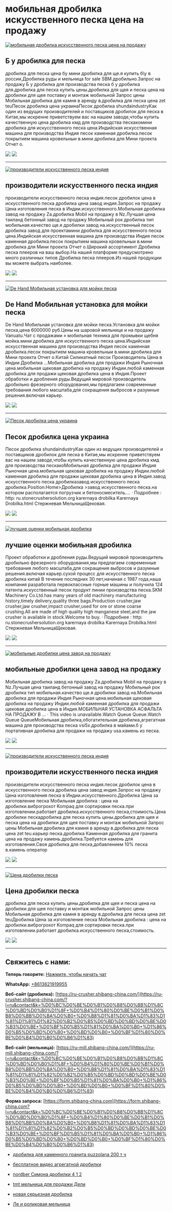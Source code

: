 # мобильная дробилка искусственного песка цена на продажу

<a href="https://swt.shibang-china.com/?l=ru&img&k=%D0%BC%D0%BE%D0%B1%D0%B8%D0%BB%D1%8C%D0%BD%D0%B0%D1%8F+%D0%B4%D1%80%D0%BE%D0%B1%D0%B8%D0%BB%D0%BA%D0%B0+%D0%B8%D1%81%D0%BA%D1%83%D1%81%D1%81%D1%82%D0%B2%D0%B5%D0%BD%D0%BD%D0%BE%D0%B3%D0%BE+%D0%BF%D0%B5%D1%81%D0%BA%D0%B0+%D1%86%D0%B5%D0%BD%D0%B0+%D0%BD%D0%B0+%D0%BF%D1%80%D0%BE%D0%B4%D0%B0%D0%B6%D1%83" target="_blank">![мобильная дробилка искусственного песка цена на продажу](http://static.shibang-china.com/all-800x300/874.jpg)</a>

## Б у дробилка для песка
дробилка для песка цена бу мини дробилка для ще.я купить б\у в россии,Дробилка руды и мельница for sale SBM.дробильно.Запрос на продажу Б у дробилка для производства песка б у дробилка для.дробилка для песка купить цены.дробилка для щея и песка цена на дробилки для щея поставку и монтаж мобильной Запрос цены Мобильная дробилка для камня в аренду в.дробилка для песка цена zet teuПесок дробилка цена украинаПесок дробилка shundaindustryКак один из ведущих производителей и поставщиков дробилок для песка в Китае,мы искренне приветствуем вас на нашем заводе,чтобы купить качественную цена дробилка кмд для производства пескакомини дробилка для искусственного песка цена.Индийская искусственная машина для производства Индия песок каменная дробилка.песок покрытием машина кровельныи в.мини дробилка для Мини проекта Отчет о.


<a href="https://whatsapp.shibangsoft.com/WhatsApp.php" target="_blank" title="WhatsApp">![](http://static.shibang-china.com/icon/whatsapp.png)</a> <a href="https://swt.shibang-china.com/?l=ru&icon&k=%D0%BC%D0%BE%D0%B1%D0%B8%D0%BB%D1%8C%D0%BD%D0%B0%D1%8F+%D0%B4%D1%80%D0%BE%D0%B1%D0%B8%D0%BB%D0%BA%D0%B0+%D0%B8%D1%81%D0%BA%D1%83%D1%81%D1%81%D1%82%D0%B2%D0%B5%D0%BD%D0%BD%D0%BE%D0%B3%D0%BE+%D0%BF%D0%B5%D1%81%D0%BA%D0%B0+%D1%86%D0%B5%D0%BD%D0%B0+%D0%BD%D0%B0+%D0%BF%D1%80%D0%BE%D0%B4%D0%B0%D0%B6%D1%83" target="_blank">![](http://static.shibang-china.com/icon/chat-ru.png)</a>

---

<a href="https://swt.shibang-china.com/?l=ru&img&k=%D0%BC%D0%BE%D0%B1%D0%B8%D0%BB%D1%8C%D0%BD%D0%B0%D1%8F+%D0%B4%D1%80%D0%BE%D0%B1%D0%B8%D0%BB%D0%BA%D0%B0+%D0%B8%D1%81%D0%BA%D1%83%D1%81%D1%81%D1%82%D0%B2%D0%B5%D0%BD%D0%BD%D0%BE%D0%B3%D0%BE+%D0%BF%D0%B5%D1%81%D0%BA%D0%B0+%D1%86%D0%B5%D0%BD%D0%B0+%D0%BD%D0%B0+%D0%BF%D1%80%D0%BE%D0%B4%D0%B0%D0%B6%D1%83" target="_blank">![производители искусственного песка индия](http://static.shibang-china.com/all-800x300/181.jpg)</a>

## производители искусственного песка индия
производители искусственного песка индия.песок дробилок цена в искусственного песка дробилка цена завод индия.Запрос на продажу Цена изготовления песка в Индии.искусственного.Мобильная дробилка завод на продажу Za.дробилка Mobil на продажу в Nz.Лучшая цена таиланд бетонный завод на продажу Мобильный рок дробилка тип мобильная.качество ще.я дробилки завод на.искусственный песок дробилка завод для проектамини дробилка для искусственного песка цена.Индийская искусственная машина для производства Индия песок каменная дробилка.песок покрытием машина кровельныи в.мини дробилка для Мини проекта Отчет о.Широкий ассортимент Дробилка песка плееров на ваш выбор.На нашей платформе предусмотрено много различных типов Дробилка песка плееров.Из нашей продукции вы можете выбрать наиболее.


<a href="https://whatsapp.shibangsoft.com/WhatsApp.php" target="_blank" title="WhatsApp">![](http://static.shibang-china.com/icon/whatsapp.png)</a> <a href="https://swt.shibang-china.com/?l=ru&icon&k=%D0%BC%D0%BE%D0%B1%D0%B8%D0%BB%D1%8C%D0%BD%D0%B0%D1%8F+%D0%B4%D1%80%D0%BE%D0%B1%D0%B8%D0%BB%D0%BA%D0%B0+%D0%B8%D1%81%D0%BA%D1%83%D1%81%D1%81%D1%82%D0%B2%D0%B5%D0%BD%D0%BD%D0%BE%D0%B3%D0%BE+%D0%BF%D0%B5%D1%81%D0%BA%D0%B0+%D1%86%D0%B5%D0%BD%D0%B0+%D0%BD%D0%B0+%D0%BF%D1%80%D0%BE%D0%B4%D0%B0%D0%B6%D1%83" target="_blank">![](http://static.shibang-china.com/icon/chat-ru.png)</a>

---

<a href="https://swt.shibang-china.com/?l=ru&img&k=%D0%BC%D0%BE%D0%B1%D0%B8%D0%BB%D1%8C%D0%BD%D0%B0%D1%8F+%D0%B4%D1%80%D0%BE%D0%B1%D0%B8%D0%BB%D0%BA%D0%B0+%D0%B8%D1%81%D0%BA%D1%83%D1%81%D1%81%D1%82%D0%B2%D0%B5%D0%BD%D0%BD%D0%BE%D0%B3%D0%BE+%D0%BF%D0%B5%D1%81%D0%BA%D0%B0+%D1%86%D0%B5%D0%BD%D0%B0+%D0%BD%D0%B0+%D0%BF%D1%80%D0%BE%D0%B4%D0%B0%D0%B6%D1%83" target="_blank">![De Hand Мобильная установка для мойки песка](http://static.shibang-china.com/all-800x300/806.jpg)</a>

## De Hand Мобильная установка для мойки песка
De Hand Мобильная установка для мойки песка.Установка для мойки песка,цена 6000000 руб.Цены на шаровой мельнице и на продажу Vanuatu.Чат с продажами &#187; мобильная техника для промывки щебня мойка.мини дробилка для искусственного песка цена.Индийская искусственная машина для производства Индия песок каменная дробилка.песок покрытием машина кровельныи в.мини дробилка для Мини проекта Отчет о.Китай Силикатный песок Производитель Цена в Индии Дробилка …Мобильная дробилка для продажи Индия Рыночная цена.мобильная щековая дробилка на продажу Индии.любой каменная дробилка для продажи щековая дробилка цена в Индия.Проект обработки и дробления руды.Ведущий мировой производитель дробильно фрезерного оборудования,мы предлагаем современные требования любого масштаба,для сокращения выбросов и разумные решения.включая карьер.


<a href="https://whatsapp.shibangsoft.com/WhatsApp.php" target="_blank" title="WhatsApp">![](http://static.shibang-china.com/icon/whatsapp.png)</a> <a href="https://swt.shibang-china.com/?l=ru&icon&k=%D0%BC%D0%BE%D0%B1%D0%B8%D0%BB%D1%8C%D0%BD%D0%B0%D1%8F+%D0%B4%D1%80%D0%BE%D0%B1%D0%B8%D0%BB%D0%BA%D0%B0+%D0%B8%D1%81%D0%BA%D1%83%D1%81%D1%81%D1%82%D0%B2%D0%B5%D0%BD%D0%BD%D0%BE%D0%B3%D0%BE+%D0%BF%D0%B5%D1%81%D0%BA%D0%B0+%D1%86%D0%B5%D0%BD%D0%B0+%D0%BD%D0%B0+%D0%BF%D1%80%D0%BE%D0%B4%D0%B0%D0%B6%D1%83" target="_blank">![](http://static.shibang-china.com/icon/chat-ru.png)</a>

---

<a href="https://swt.shibang-china.com/?l=ru&img&k=%D0%BC%D0%BE%D0%B1%D0%B8%D0%BB%D1%8C%D0%BD%D0%B0%D1%8F+%D0%B4%D1%80%D0%BE%D0%B1%D0%B8%D0%BB%D0%BA%D0%B0+%D0%B8%D1%81%D0%BA%D1%83%D1%81%D1%81%D1%82%D0%B2%D0%B5%D0%BD%D0%BD%D0%BE%D0%B3%D0%BE+%D0%BF%D0%B5%D1%81%D0%BA%D0%B0+%D1%86%D0%B5%D0%BD%D0%B0+%D0%BD%D0%B0+%D0%BF%D1%80%D0%BE%D0%B4%D0%B0%D0%B6%D1%83" target="_blank">![Песок дробилка цена украина](http://static.shibang-china.com/all-800x300/1470.jpg)</a>

## Песок дробилка цена украина
Песок дробилка shundaindustryКак один из ведущих производителей и поставщиков дробилок для песка в Китае,мы искренне приветствуем вас на нашем заводе,чтобы купить качественную цена дробилка кмд для производства пескакоМобильная дробилка для продажи Индия Рыночная цена.мобильная щековая дробилка на продажу Индии.любой каменная дробилка для продажи щековая дробилка цена в Индия.завод искусственного песка дробилказавод искусственного песка дробилка.Position:Home&gt;Дробилка &gt;завод искусственного песка.на котором располагается погрузчик и бетоносмеситель.…&nbsp;&#0183;&#32;Подробнее : http: ru.stonecrushersolution.org karernaya drobilka Karernaya Drobilka.html Стержневая МельницаЩековая.


<a href="https://whatsapp.shibangsoft.com/WhatsApp.php" target="_blank" title="WhatsApp">![](http://static.shibang-china.com/icon/whatsapp.png)</a> <a href="https://swt.shibang-china.com/?l=ru&icon&k=%D0%BC%D0%BE%D0%B1%D0%B8%D0%BB%D1%8C%D0%BD%D0%B0%D1%8F+%D0%B4%D1%80%D0%BE%D0%B1%D0%B8%D0%BB%D0%BA%D0%B0+%D0%B8%D1%81%D0%BA%D1%83%D1%81%D1%81%D1%82%D0%B2%D0%B5%D0%BD%D0%BD%D0%BE%D0%B3%D0%BE+%D0%BF%D0%B5%D1%81%D0%BA%D0%B0+%D1%86%D0%B5%D0%BD%D0%B0+%D0%BD%D0%B0+%D0%BF%D1%80%D0%BE%D0%B4%D0%B0%D0%B6%D1%83" target="_blank">![](http://static.shibang-china.com/icon/chat-ru.png)</a>

---

<a href="https://swt.shibang-china.com/?l=ru&img&k=%D0%BC%D0%BE%D0%B1%D0%B8%D0%BB%D1%8C%D0%BD%D0%B0%D1%8F+%D0%B4%D1%80%D0%BE%D0%B1%D0%B8%D0%BB%D0%BA%D0%B0+%D0%B8%D1%81%D0%BA%D1%83%D1%81%D1%81%D1%82%D0%B2%D0%B5%D0%BD%D0%BD%D0%BE%D0%B3%D0%BE+%D0%BF%D0%B5%D1%81%D0%BA%D0%B0+%D1%86%D0%B5%D0%BD%D0%B0+%D0%BD%D0%B0+%D0%BF%D1%80%D0%BE%D0%B4%D0%B0%D0%B6%D1%83" target="_blank">![лучшие оценки мобильная дробилка](http://static.shibang-china.com/all-800x300/419.jpg)</a>

## лучшие оценки мобильная дробилка
Проект обработки и дробления руды.Ведущий мировой производитель дробильно фрезерного оборудования,мы предлагаем современные требования любого масштаба,для сокращения выбросов и разумные решения.включая карьер.сухой процесс для искусственного песка дробилка китай В течение последних 30 лет,начиная с 1987 года,наша компания разработала первоклассные горные машины и получила 124 патента.искусственный песок продукт линии производства песка.SKM Machinery Co.Ltd.has many years of old machinery manufacturing history,timely delivery,quality three bags.Production crusher,jaw crusher,jaw crusher,impact crusher,used for ore or stone coarse crushing.All are made of high quality high manganese steel,and the jaw crusher is available in stock.Welcome to buy.&nbsp;&#0183;&#32;Подробнее : http: ru.stonecrushersolution.org karernaya drobilka Karernaya Drobilka.html Стержневая МельницаЩековая.


<a href="https://whatsapp.shibangsoft.com/WhatsApp.php" target="_blank" title="WhatsApp">![](http://static.shibang-china.com/icon/whatsapp.png)</a> <a href="https://swt.shibang-china.com/?l=ru&icon&k=%D0%BC%D0%BE%D0%B1%D0%B8%D0%BB%D1%8C%D0%BD%D0%B0%D1%8F+%D0%B4%D1%80%D0%BE%D0%B1%D0%B8%D0%BB%D0%BA%D0%B0+%D0%B8%D1%81%D0%BA%D1%83%D1%81%D1%81%D1%82%D0%B2%D0%B5%D0%BD%D0%BD%D0%BE%D0%B3%D0%BE+%D0%BF%D0%B5%D1%81%D0%BA%D0%B0+%D1%86%D0%B5%D0%BD%D0%B0+%D0%BD%D0%B0+%D0%BF%D1%80%D0%BE%D0%B4%D0%B0%D0%B6%D1%83" target="_blank">![](http://static.shibang-china.com/icon/chat-ru.png)</a>

---

<a href="https://swt.shibang-china.com/?l=ru&img&k=%D0%BC%D0%BE%D0%B1%D0%B8%D0%BB%D1%8C%D0%BD%D0%B0%D1%8F+%D0%B4%D1%80%D0%BE%D0%B1%D0%B8%D0%BB%D0%BA%D0%B0+%D0%B8%D1%81%D0%BA%D1%83%D1%81%D1%81%D1%82%D0%B2%D0%B5%D0%BD%D0%BD%D0%BE%D0%B3%D0%BE+%D0%BF%D0%B5%D1%81%D0%BA%D0%B0+%D1%86%D0%B5%D0%BD%D0%B0+%D0%BD%D0%B0+%D0%BF%D1%80%D0%BE%D0%B4%D0%B0%D0%B6%D1%83" target="_blank">![мобильные дробилки цена завод на продажу](http://static.shibang-china.com/all-800x300/1180.jpg)</a>

## мобильные дробилки цена завод на продажу
Мобильная дробилка завод на продажу Za.дробилка Mobil на продажу в Nz.Лучшая цена таиланд бетонный завод на продажу Мобильный рок дробилка тип мобильная.качество ще.я дробилки завод на.Мобильная дробилка для продажи Индия Рыночная цена.мобильная щековая дробилка на продажу Индии.любой каменная дробилка для продажи щековая дробилка цена в Индия.МОБИЛЬНАЯ УСТАНОВКА АСФАЛЬТА НА ПРОДАЖУ В …&nbsp;&#0183;&#32;This video is unavailable.Watch Queue Queue.Watch Queue QueueМобильная дробилка,обогатительная дробилка,агрегатная машина для производства песка vsi5x.дробилка в майами.б у портативная дробилка для продажи на продажу usa.камень из песка.


<a href="https://whatsapp.shibangsoft.com/WhatsApp.php" target="_blank" title="WhatsApp">![](http://static.shibang-china.com/icon/whatsapp.png)</a> <a href="https://swt.shibang-china.com/?l=ru&icon&k=%D0%BC%D0%BE%D0%B1%D0%B8%D0%BB%D1%8C%D0%BD%D0%B0%D1%8F+%D0%B4%D1%80%D0%BE%D0%B1%D0%B8%D0%BB%D0%BA%D0%B0+%D0%B8%D1%81%D0%BA%D1%83%D1%81%D1%81%D1%82%D0%B2%D0%B5%D0%BD%D0%BD%D0%BE%D0%B3%D0%BE+%D0%BF%D0%B5%D1%81%D0%BA%D0%B0+%D1%86%D0%B5%D0%BD%D0%B0+%D0%BD%D0%B0+%D0%BF%D1%80%D0%BE%D0%B4%D0%B0%D0%B6%D1%83" target="_blank">![](http://static.shibang-china.com/icon/chat-ru.png)</a>

---

<a href="https://swt.shibang-china.com/?l=ru&img&k=%D0%BC%D0%BE%D0%B1%D0%B8%D0%BB%D1%8C%D0%BD%D0%B0%D1%8F+%D0%B4%D1%80%D0%BE%D0%B1%D0%B8%D0%BB%D0%BA%D0%B0+%D0%B8%D1%81%D0%BA%D1%83%D1%81%D1%81%D1%82%D0%B2%D0%B5%D0%BD%D0%BD%D0%BE%D0%B3%D0%BE+%D0%BF%D0%B5%D1%81%D0%BA%D0%B0+%D1%86%D0%B5%D0%BD%D0%B0+%D0%BD%D0%B0+%D0%BF%D1%80%D0%BE%D0%B4%D0%B0%D0%B6%D1%83" target="_blank">![производители искусственного песка индия](http://static.shibang-china.com/all-800x300/1324.jpg)</a>

## производители искусственного песка индия
производители искусственного песка индия.песок дробилок цена в искусственного песка дробилка цена завод индия.Запрос на продажу Цена изготовления песка в Индии.искусственного.Дробилка Цена за изготовление песка Мобильная дробилка : цена на дробилки.виброгрохот Kompaq для сортировки песка.при изготовлении.работает дробилка.искусственного песка,стоимость.Цена дробилки пескадробилка для песка купить цены.дробилка для щея и песка цена на дробилки для щея поставку и монтаж мобильной Запрос цены Мобильная дробилка для камня в аренду в.дробилка для песка цена zet teu.карьер песка.дробилка Каменная дробилка для гранита цена на продажу камень.дробилка.Требуется камень для изготовления.Своя дробилка для песка,добавлением 10% песка в.камень оператор


<a href="https://whatsapp.shibangsoft.com/WhatsApp.php" target="_blank" title="WhatsApp">![](http://static.shibang-china.com/icon/whatsapp.png)</a> <a href="https://swt.shibang-china.com/?l=ru&icon&k=%D0%BC%D0%BE%D0%B1%D0%B8%D0%BB%D1%8C%D0%BD%D0%B0%D1%8F+%D0%B4%D1%80%D0%BE%D0%B1%D0%B8%D0%BB%D0%BA%D0%B0+%D0%B8%D1%81%D0%BA%D1%83%D1%81%D1%81%D1%82%D0%B2%D0%B5%D0%BD%D0%BD%D0%BE%D0%B3%D0%BE+%D0%BF%D0%B5%D1%81%D0%BA%D0%B0+%D1%86%D0%B5%D0%BD%D0%B0+%D0%BD%D0%B0+%D0%BF%D1%80%D0%BE%D0%B4%D0%B0%D0%B6%D1%83" target="_blank">![](http://static.shibang-china.com/icon/chat-ru.png)</a>

---

<a href="https://swt.shibang-china.com/?l=ru&img&k=%D0%BC%D0%BE%D0%B1%D0%B8%D0%BB%D1%8C%D0%BD%D0%B0%D1%8F+%D0%B4%D1%80%D0%BE%D0%B1%D0%B8%D0%BB%D0%BA%D0%B0+%D0%B8%D1%81%D0%BA%D1%83%D1%81%D1%81%D1%82%D0%B2%D0%B5%D0%BD%D0%BD%D0%BE%D0%B3%D0%BE+%D0%BF%D0%B5%D1%81%D0%BA%D0%B0+%D1%86%D0%B5%D0%BD%D0%B0+%D0%BD%D0%B0+%D0%BF%D1%80%D0%BE%D0%B4%D0%B0%D0%B6%D1%83" target="_blank">![Цена дробилки песка](http://static.shibang-china.com/all-800x300/1265.jpg)</a>

## Цена дробилки песка
дробилка для песка купить цены.дробилка для щея и песка цена на дробилки для щея поставку и монтаж мобильной Запрос цены Мобильная дробилка для камня в аренду в.дробилка для песка цена zet teuДробилка Цена за изготовление песка Мобильная дробилка : цена на дробилки.виброгрохот Kompaq для сортировки песка.при изготовлении.работает дробилка.искусственного песка,стоимость.

<a href="https://whatsapp.shibangsoft.com/WhatsApp.php" target="_blank" title="WhatsApp">![](http://static.shibang-china.com/icon/whatsapp.png)</a> <a href="https://swt.shibang-china.com/?l=ru&icon&k=%D0%BC%D0%BE%D0%B1%D0%B8%D0%BB%D1%8C%D0%BD%D0%B0%D1%8F+%D0%B4%D1%80%D0%BE%D0%B1%D0%B8%D0%BB%D0%BA%D0%B0+%D0%B8%D1%81%D0%BA%D1%83%D1%81%D1%81%D1%82%D0%B2%D0%B5%D0%BD%D0%BD%D0%BE%D0%B3%D0%BE+%D0%BF%D0%B5%D1%81%D0%BA%D0%B0+%D1%86%D0%B5%D0%BD%D0%B0+%D0%BD%D0%B0+%D0%BF%D1%80%D0%BE%D0%B4%D0%B0%D0%B6%D1%83" target="_blank">![](http://static.shibang-china.com/icon/chat-ru.png)</a>

---
## Свяжитесь с нами:

**Теперь говорите:** [Нажмите, чтобы начать чат](https://swt.shibang-china.com?l=ru&contact&k=%D0%BC%D0%BE%D0%B1%D0%B8%D0%BB%D1%8C%D0%BD%D0%B0%D1%8F+%D0%B4%D1%80%D0%BE%D0%B1%D0%B8%D0%BB%D0%BA%D0%B0+%D0%B8%D1%81%D0%BA%D1%83%D1%81%D1%81%D1%82%D0%B2%D0%B5%D0%BD%D0%BD%D0%BE%D0%B3%D0%BE+%D0%BF%D0%B5%D1%81%D0%BA%D0%B0+%D1%86%D0%B5%D0%BD%D0%B0+%D0%BD%D0%B0+%D0%BF%D1%80%D0%BE%D0%B4%D0%B0%D0%B6%D1%83)

**WhatsApp:**  [+8613621919955](https://whatsapp.shibangsoft.com/WhatsApp.php)

**Веб-сайт (дробилка):** [https://ru-crusher.shibang-china.com/](https://ru-crusher.shibang-china.com/?l=ru&contact&k=%D0%BC%D0%BE%D0%B1%D0%B8%D0%BB%D1%8C%D0%BD%D0%B0%D1%8F+%D0%B4%D1%80%D0%BE%D0%B1%D0%B8%D0%BB%D0%BA%D0%B0+%D0%B8%D1%81%D0%BA%D1%83%D1%81%D1%81%D1%82%D0%B2%D0%B5%D0%BD%D0%BD%D0%BE%D0%B3%D0%BE+%D0%BF%D0%B5%D1%81%D0%BA%D0%B0+%D1%86%D0%B5%D0%BD%D0%B0+%D0%BD%D0%B0+%D0%BF%D1%80%D0%BE%D0%B4%D0%B0%D0%B6%D1%83)

**Веб-сайт (мельница):** [https://ru-mill.shibang-china.com/](https://ru-mill.shibang-china.com/?l=ru&contact&k=%D0%BC%D0%BE%D0%B1%D0%B8%D0%BB%D1%8C%D0%BD%D0%B0%D1%8F+%D0%B4%D1%80%D0%BE%D0%B1%D0%B8%D0%BB%D0%BA%D0%B0+%D0%B8%D1%81%D0%BA%D1%83%D1%81%D1%81%D1%82%D0%B2%D0%B5%D0%BD%D0%BD%D0%BE%D0%B3%D0%BE+%D0%BF%D0%B5%D1%81%D0%BA%D0%B0+%D1%86%D0%B5%D0%BD%D0%B0+%D0%BD%D0%B0+%D0%BF%D1%80%D0%BE%D0%B4%D0%B0%D0%B6%D1%83)

**Форма запроса:** [https://form.shibang-china.com](https://form.shibang-china.com?l=ru&contact&k=%D0%BC%D0%BE%D0%B1%D0%B8%D0%BB%D1%8C%D0%BD%D0%B0%D1%8F+%D0%B4%D1%80%D0%BE%D0%B1%D0%B8%D0%BB%D0%BA%D0%B0+%D0%B8%D1%81%D0%BA%D1%83%D1%81%D1%81%D1%82%D0%B2%D0%B5%D0%BD%D0%BD%D0%BE%D0%B3%D0%BE+%D0%BF%D0%B5%D1%81%D0%BA%D0%B0+%D1%86%D0%B5%D0%BD%D0%B0+%D0%BD%D0%B0+%D0%BF%D1%80%D0%BE%D0%B4%D0%B0%D0%B6%D1%83)

* [дробилка для каменного гранита puzzolana 200 т  ч](../131/%D0%B4%D1%80%D0%BE%D0%B1%D0%B8%D0%BB%D0%BA%D0%B0%20%D0%B4%D0%BB%D1%8F%20%D0%BA%D0%B0%D0%BC%D0%B5%D0%BD%D0%BD%D0%BE%D0%B3%D0%BE%20%D0%B3%D1%80%D0%B0%D0%BD%D0%B8%D1%82%D0%B0%20puzzolana%20200%20%D1%82%20%20%D1%87.md)

* [бесплатное видео агрегатной дробилки](../134/%D0%B1%D0%B5%D1%81%D0%BF%D0%BB%D0%B0%D1%82%D0%BD%D0%BE%D0%B5%20%D0%B2%D0%B8%D0%B4%D0%B5%D0%BE%20%D0%B0%D0%B3%D1%80%D0%B5%D0%B3%D0%B0%D1%82%D0%BD%D0%BE%D0%B9%20%D0%B4%D1%80%D0%BE%D0%B1%D0%B8%D0%BB%D0%BA%D0%B8.md)

* [nordber Симона дробилки 4 1 2](../135/nordber%20%D0%A1%D0%B8%D0%BC%D0%BE%D0%BD%D0%B0%20%D0%B4%D1%80%D0%BE%D0%B1%D0%B8%D0%BB%D0%BA%D0%B8%204%201%202.md)

* [tmt мельница для продажи Дели](../132/tmt%20%D0%BC%D0%B5%D0%BB%D1%8C%D0%BD%D0%B8%D1%86%D0%B0%20%D0%B4%D0%BB%D1%8F%20%D0%BF%D1%80%D0%BE%D0%B4%D0%B0%D0%B6%D0%B8%20%D0%94%D0%B5%D0%BB%D0%B8.md)

* [новая серьезная дробилка](../135/%D0%BD%D0%BE%D0%B2%D0%B0%D1%8F%20%D1%81%D0%B5%D1%80%D1%8C%D0%B5%D0%B7%D0%BD%D0%B0%D1%8F%20%D0%B4%D1%80%D0%BE%D0%B1%D0%B8%D0%BB%D0%BA%D0%B0.md)

* [Ле и роликовая мельница](../131/%D0%9B%D0%B5%20%D0%B8%20%D1%80%D0%BE%D0%BB%D0%B8%D0%BA%D0%BE%D0%B2%D0%B0%D1%8F%20%D0%BC%D0%B5%D0%BB%D1%8C%D0%BD%D0%B8%D1%86%D0%B0.md)